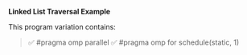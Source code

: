 **Linked List Traversal Example**

This program variation contains:

> :white_check_mark: #pragma omp parallel
> :white_check_mark: #pragma omp for schedule(static, 1) 

